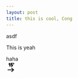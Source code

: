 ```yaml
---
layout: post
title: this is cool, Cong
---
```

asdf

  
This is yeah

  
haha  
![](/images/793d34bf-a961-465c-a13c-2dd81003cd3b/15-minutes-icon.png)